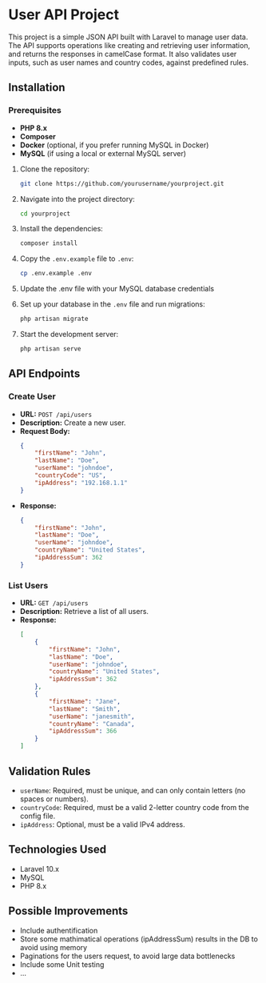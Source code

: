 # User API Project

This project is a simple JSON API built with Laravel to manage user data. The API supports operations like creating and retrieving user information, and returns the responses in camelCase format. It also validates user inputs, such as user names and country codes, against predefined rules.

## Installation

### Prerequisites

- **PHP 8.x**
- **Composer**
- **Docker** (optional, if you prefer running MySQL in Docker)
- **MySQL** (if using a local or external MySQL server)

1. Clone the repository:
   ```bash
   git clone https://github.com/yourusername/yourproject.git
   ```

2. Navigate into the project directory:
   ```bash
   cd yourproject
   ```

3. Install the dependencies:
   ```bash
   composer install
   ```

4. Copy the `.env.example` file to `.env`:
   ```bash
   cp .env.example .env
   ```

5. Update the .env file with your MySQL database credentials

6. Set up your database in the `.env` file and run migrations:
   ```bash
   php artisan migrate
   ```

7. Start the development server:
   ```bash
   php artisan serve
   ```



## API Endpoints

### Create User
- **URL:** `POST /api/users`
- **Description:** Create a new user.
- **Request Body:**
  ```json
  {
      "firstName": "John",
      "lastName": "Doe",
      "userName": "johndoe",
      "countryCode": "US",
      "ipAddress": "192.168.1.1"
  }
  ```
- **Response:**
  ```json
  {
      "firstName": "John",
      "lastName": "Doe",
      "userName": "johndoe",
      "countryName": "United States",
      "ipAddressSum": 362
  }
  ```

### List Users
- **URL:** `GET /api/users`
- **Description:** Retrieve a list of all users.
- **Response:**
  ```json
  [
      {
          "firstName": "John",
          "lastName": "Doe",
          "userName": "johndoe",
          "countryName": "United States",
          "ipAddressSum": 362
      },
      {
          "firstName": "Jane",
          "lastName": "Smith",
          "userName": "janesmith",
          "countryName": "Canada",
          "ipAddressSum": 366
      }
  ]
  ```

## Validation Rules

- `userName`: Required, must be unique, and can only contain letters (no spaces or numbers).
- `countryCode`: Required, must be a valid 2-letter country code from the config file.
- `ipAddress`: Optional, must be a valid IPv4 address.

## Technologies Used

- Laravel 10.x
- MySQL
- PHP 8.x

## Possible Improvements

- Include authentification 
- Store some mathimatical operations (ipAddressSum) results in the DB to avoid using memory
- Paginations for the users request, to avoid large data bottlenecks
- Include some Unit testing
- ...